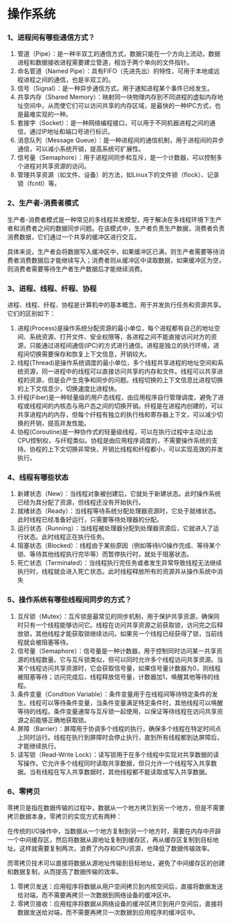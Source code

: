 # 操作系统

### 1、进程间有哪些通信方式？

1. 管道（Pipe）：是一种半双工的通信方式，数据只能在一个方向上流动，数据进程和数据接收进程需要建立管道，相当于两个单向的文件指针。
2. 命名管道（Named Pipe）：具有FIFO（先进先出）的特性，可用于本地或远程进程之间的通信，也是半双工的。
3. 信号（Signal）：是一种异步通信方式，用于通知进程某个事件已经发生。
4. 共享内存（Shared Memory）：映射同一块物理内存到不同进程的虚拟内存地址空间中，从而使它们可以访问共享的内存区域，是最快的一种IPC方式，也是最难实现的一种。
5. 套接字（Socket）：是一种网络编程接口，可以用于不同机器进程之间的通信，通过IP地址和端口号进行标识。
6. 消息队列（Message Queue）：是一种进程间的通信机制，用于进程间的异步通信，可以减小系统开销，提高系统可扩展性。
7. 信号量（Semaphore）：用于进程间同步和互斥，是一个计数器，可以控制多个进程对共享资源的访问。
8. 管理共享资源（如文件、设备）的方法，如Linux下的文件锁（flock）、记录锁（fcntl）等。

### 2、生产者-消费者模式

生产者-消费者模式是一种常见的多线程并发模型，用于解决在多线程环境下生产者和消费者之间的数据同步问题。在该模式中，生产者负责生产数据，消费者负责消费数据，它们通过一个共享的缓冲区进行交互。

具体来说，生产者会将数据写入缓冲区中，如果缓冲区已满，则生产者需要等待消费者消费数据后才能继续写入；消费者则从缓冲区中读取数据，如果缓冲区为空，则消费者需要等待生产者生产数据后才能继续消费。

### 3、进程、线程、纤程、协程

进程、线程、纤程、协程是计算机中的基本概念，用于并发执行任务和资源共享。它们的区别如下：

1. 进程(Process)是操作系统分配资源的最小单位，每个进程都有自己的地址空间、系统资源、打开文件、安全权限等，各进程之间不能直接访问对方的资源，只能通过进程间通信(IPC)的方式进行通信。进程是独立的执行环境，进程间切换需要保存和恢复上下文信息，开销较大。
2. 线程(Thread)是操作系统调度的最小单位，多个线程共享进程的地址空间和系统资源，同一进程中的线程可以直接访问共享的内存和文件。线程可以共享进程的资源，但是会产生竞争和同步的问题。线程切换的上下文信息比进程切换的上下文信息少，切换速度比进程快。
3. 纤程(Fiber)是一种轻量级的用户态线程，由应用程序自行管理调度，避免了进程或线程间的内核态与用户态之间的切换开销。纤程是在进程内创建的，可以共享进程内的内存，但每个纤程有独立的执行栈和寄存器上下文，可以减少切换的开销，提高并发性能。
4. 协程(Coroutine)是一种协作式的轻量级线程，可以在执行过程中主动让出CPU控制权，与纤程类似。协程是由应用程序调度的，不需要操作系统的支持。协程的上下文切换非常快，开销比线程和纤程都小，可以实现高效的并发执行。

### 4、线程有哪些状态

1. 新建状态（New）：当线程对象被创建后，它就处于新建状态。此时操作系统已经为其分配了资源，但线程还没有开始执行。
2. 就绪状态（Ready）：当线程等待系统分配处理器资源时，它处于就绪状态。此时线程已经准备好运行，只需要等待处理器的分配。
3. 运行状态（Running）：当线程被处理器分配到处理器资源后，它就进入了运行状态。此时线程正在执行任务。
4. 阻塞状态（Blocked）：线程由于某些原因（例如等待I/O操作完成、等待某个锁、等待其他线程执行完毕等）而暂停执行时，就处于阻塞状态。
5. 死亡状态（Terminated）：当线程执行完任务或者发生异常导致线程无法继续执行时，线程就会进入死亡状态。此时线程释放所有的资源并从操作系统中消失

### 5、操作系统有哪些线程间同步的方式？

1. 互斥锁（Mutex）：互斥锁是最常见的同步机制，用于保护共享资源，确保同时只有一个线程能够访问它。线程在访问共享资源之前获取锁，访问完之后释放锁，其他线程才能获取锁继续访问。如果另一个线程已经获得了锁，当前线程就会被阻塞等待。
2. 信号量（Semaphore）：信号量是一种计数器，用于控制同时访问某一共享资源的线程数量。它与互斥锁类似，但可以同时允许多个线程访问共享资源。当某个线程访问共享资源时，它会获取信号量，如果信号量计数器为0，则线程被阻塞等待；访问完成后，线程释放信号量，计数器加1，唤醒其他等待的线程。
3. 条件变量（Condition Variable）：条件变量用于在线程间等待特定条件的发生。线程可以等待条件变量，当条件变量满足特定条件时，其他线程可以唤醒等待的线程。条件变量通常与互斥锁一起使用，以保证等待线程在访问共享资源之前能够正确地获取锁。
4. 屏障（Barrier）：屏障用于协调多个线程的执行，确保多个线程在特定时间点上同时运行。线程在执行到屏障时会停止执行，直到所有线程都到达屏障后，才能继续执行。
5. 读写锁（Read-Write Lock）：读写锁用于在多个线程中实现对共享数据的读写操作。它允许多个线程同时读取共享数据，但只允许一个线程写入共享数据。当有线程在写入共享数据时，其他线程都不能读取或写入共享数据。

### 6、零拷贝

零拷贝是指在数据传输的过程中，数据从一个地方拷贝到另一个地方，但是不需要拷贝数据本身。零拷贝的实现方式有两种：

在传统的I/O操作中，当数据从一个地方复制到另一个地方时，需要在内存中开辟一个中间缓存区，然后将数据从源地址复制到缓存区，再从缓存区复制到目标地址。这样就需要复制两次，浪费了内存和CPU资源，也降低了数据传输效率。

而零拷贝技术可以直接将数据从源地址传输到目标地址，避免了中间缓存区的创建和数据复制，从而提高了数据传输的效率。

1. 零拷贝发送：应用程序将数据从用户空间拷贝到内核空间后，直接将数据发送给对端，而不需要再拷贝一次数据到网络设备的缓冲区中。
2. 零拷贝接收：应用程序将数据从网络设备的缓冲区拷贝到用户空间后，直接将数据发送给对端，而不需要再拷贝一次数据到应用程序的缓冲区中。